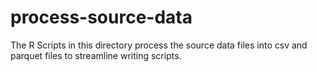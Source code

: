 # process-source-data

The R Scripts in this directory process the source data files into csv and parquet files to streamline writing scripts.